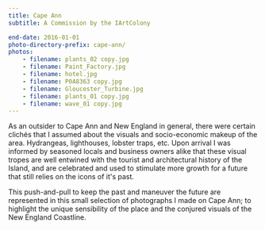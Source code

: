 ```yaml
---
title: Cape Ann
subtitle: A Commission by the IArtColony

end-date: 2016-01-01
photo-directory-prefix: cape-ann/
photos:
    - filename: plants_02 copy.jpg
    - filename: Paint_Factory.jpg
    - filename: hotel.jpg
    - filename: P0A8363 copy.jpg
    - filename: Gloucester_Turbine.jpg
    - filename: plants_01 copy.jpg
    - filename: wave_01 copy.jpg
---
```


As an outsider to Cape Ann and New England in general, there were certain clichés that I assumed about the visuals and socio-economic makeup of the area. Hydrangeas, lighthouses, lobster traps, etc.  Upon arrival I was informed by seasoned locals and business owners alike that these visual tropes are well entwined with the tourist and architectural history of the Island, and are celebrated and used to stimulate more growth for a future that still relies on the icons of it's past. 

This push-and-pull to keep the past and maneuver the future are represented in this small selection of photographs I made on Cape Ann; to highlight the unique sensibility of the place and the conjured visuals of the New England Coastline. 
